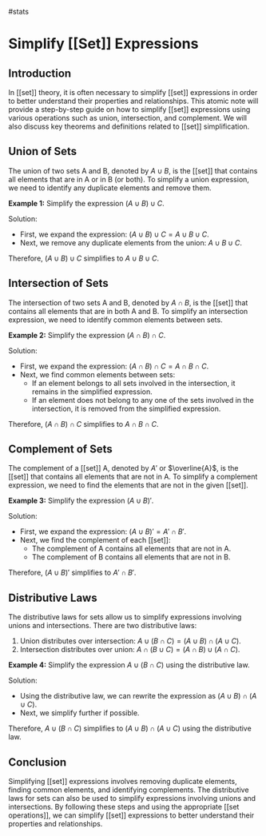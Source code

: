 #stats 


# Simplify [[Set]] Expressions

## Introduction
In [[set]] theory, it is often necessary to simplify [[set]] expressions in order to better understand their properties and relationships. This atomic note will provide a step-by-step guide on how to simplify [[set]] expressions using various operations such as union, intersection, and complement. We will also discuss key theorems and definitions related to [[set]] simplification.

## Union of Sets
The union of two sets A and B, denoted by $A \cup B$, is the [[set]] that contains all elements that are in A or in B (or both). To simplify a union expression, we need to identify any duplicate elements and remove them.

**Example 1:** Simplify the expression $(A \cup B) \cup C$.

Solution:
- First, we expand the expression: $(A \cup B) \cup C = A \cup B \cup C$.
- Next, we remove any duplicate elements from the union: $A \cup B \cup C$.

Therefore, $(A \cup B) \cup C$ simplifies to $A \cup B \cup C$.

## Intersection of Sets
The intersection of two sets A and B, denoted by $A \cap B$, is the [[set]] that contains all elements that are in both A and B. To simplify an intersection expression, we need to identify common elements between sets.

**Example 2:** Simplify the expression $(A \cap B) \cap C$.

Solution:
- First, we expand the expression: $(A \cap B) \cap C = A \cap B \cap C$.
- Next, we find common elements between sets:
  - If an element belongs to all sets involved in the intersection, it remains in the simplified expression.
  - If an element does not belong to any one of the sets involved in the intersection, it is removed from the simplified expression.

Therefore, $(A \cap B) \cap C$ simplifies to $A \cap B \cap C$.

## Complement of Sets
The complement of a [[set]] A, denoted by $A'$ or $\overline{A}$, is the [[set]] that contains all elements that are not in A. To simplify a complement expression, we need to find the elements that are not in the given [[set]].

**Example 3:** Simplify the expression $(A \cup B)'$.

Solution:
- First, we expand the expression: $(A \cup B)' = A' \cap B'$.
- Next, we find the complement of each [[set]]:
  - The complement of A contains all elements that are not in A.
  - The complement of B contains all elements that are not in B.

Therefore, $(A \cup B)'$ simplifies to $A' \cap B'$.

## Distributive Laws
The distributive laws for sets allow us to simplify expressions involving unions and intersections. There are two distributive laws:

1. Union distributes over intersection: $A \cup (B \cap C) = (A \cup B) \cap (A \cup C)$.
2. Intersection distributes over union: $A \cap (B \cup C) = (A \cap B) \cup (A \cap C)$.

**Example 4:** Simplify the expression $A \cup (B \cap C)$ using the distributive law.

Solution:
- Using the distributive law, we can rewrite the expression as $(A \cup B) \cap (A\cup C)$.
- Next, we simplify further if possible.

Therefore, $A \cup (B\cap C)$ simplifies to $(A\cup B)\cap(A\cup C)$ using the distributive law.

## Conclusion
Simplifying [[set]] expressions involves removing duplicate elements, finding common elements, and identifying complements. The distributive laws for sets can also be used to simplify expressions involving unions and intersections. By following these steps and using the appropriate [[set operations]], we can simplify [[set]] expressions to better understand their properties and relationships.